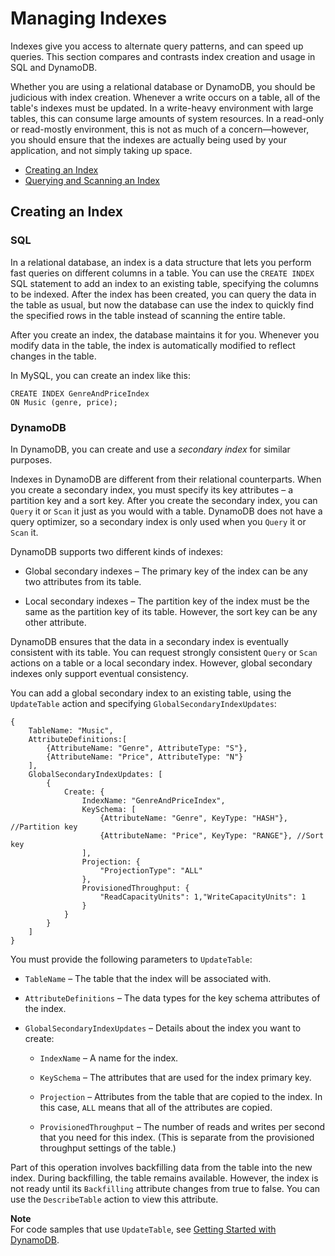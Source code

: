 # Managing Indexes<a name="SQLtoNoSQL.Indexes"></a>

Indexes give you access to alternate query patterns, and can speed up queries\. This section compares and contrasts index creation and usage in SQL and DynamoDB\.

Whether you are using a relational database or DynamoDB, you should be judicious with index creation\. Whenever a write occurs on a table, all of the table's indexes must be updated\. In a write\-heavy environment with large tables, this can consume large amounts of system resources\. In a read\-only or read\-mostly environment, this is not as much of a concern—however, you should ensure that the indexes are actually being used by your application, and not simply taking up space\.


+ [Creating an Index](#SQLtoNoSQL.Indexes.Creating)
+ [Querying and Scanning an Index](SQLtoNoSQL.Indexes.QueryAndScan.md)

## Creating an Index<a name="SQLtoNoSQL.Indexes.Creating"></a>

### SQL<a name="SQLtoNoSQL.Indexes.Creating.SQL"></a>

In a relational database, an index is a data structure that lets you perform fast queries on different columns in a table\. You can use the `CREATE INDEX` SQL statement to add an index to an existing table, specifying the columns to be indexed\. After the index has been created, you can query the data in the table as usual, but now the database can use the index to quickly find the specified rows in the table instead of scanning the entire table\.

After you create an index, the database maintains it for you\. Whenever you modify data in the table, the index is automatically modified to reflect changes in the table\.

In MySQL, you can create an index like this:

```
CREATE INDEX GenreAndPriceIndex 
ON Music (genre, price);
```

### DynamoDB<a name="SQLtoNoSQL.Indexes.Creating.DynamoDB"></a>

In DynamoDB, you can create and use a *secondary index* for similar purposes\.

Indexes in DynamoDB are different from their relational counterparts\. When you create a secondary index, you must specify its key attributes – a partition key and a sort key\. After you create the secondary index, you can `Query` it or `Scan` it just as you would with a table\. DynamoDB does not have a query optimizer, so a secondary index is only used when you `Query` it or `Scan` it\.

DynamoDB supports two different kinds of indexes:

+ Global secondary indexes – The primary key of the index can be any two attributes from its table\. 

+ Local secondary indexes – The partition key of the index must be the same as the partition key of its table\. However, the sort key can be any other attribute\.

DynamoDB ensures that the data in a secondary index is eventually consistent with its table\. You can request strongly consistent `Query` or `Scan` actions on a table or a local secondary index\. However, global secondary indexes only support eventual consistency\.

You can add a global secondary index to an existing table, using the `UpdateTable` action and specifying `GlobalSecondaryIndexUpdates`:

```
{
    TableName: "Music",
    AttributeDefinitions:[
        {AttributeName: "Genre", AttributeType: "S"},
        {AttributeName: "Price", AttributeType: "N"}
    ],
    GlobalSecondaryIndexUpdates: [
        {
            Create: {
                IndexName: "GenreAndPriceIndex",
                KeySchema: [
                    {AttributeName: "Genre", KeyType: "HASH"}, //Partition key
                    {AttributeName: "Price", KeyType: "RANGE"}, //Sort key
                ],
                Projection: {
                    "ProjectionType": "ALL"
                },
                ProvisionedThroughput: {
                    "ReadCapacityUnits": 1,"WriteCapacityUnits": 1
                }
            }
        }
    ]
}
```

You must provide the following parameters to `UpdateTable`:

+ `TableName` – The table that the index will be associated with\.

+ `AttributeDefinitions` – The data types for the key schema attributes of the index\.

+ `GlobalSecondaryIndexUpdates` – Details about the index you want to create:

  + `IndexName` – A name for the index\.

  + `KeySchema` – The attributes that are used for the index primary key\.

  + `Projection` – Attributes from the table that are copied to the index\. In this case, `ALL` means that all of the attributes are copied\.

  + `ProvisionedThroughput` – The number of reads and writes per second that you need for this index\. \(This is separate from the provisioned throughput settings of the table\.\) 

Part of this operation involves backfilling data from the table into the new index\. During backfilling, the table remains available\. However, the index is not ready until its `Backfilling` attribute changes from true to false\. You can use the `DescribeTable` action to view this attribute\.

**Note**  
For code samples that use `UpdateTable`, see [Getting Started with DynamoDB](GettingStarted.md)\.
